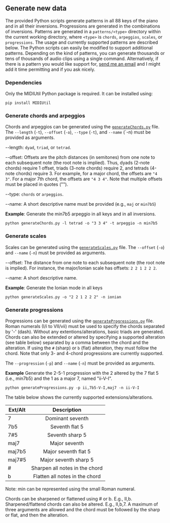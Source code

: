 ## Generate new data

The provided Python scripts generate patterns in all 88 keys of the piano and in all their inversions. Progressions are generated in the combinations of inversions. Patterns are generated in a `patterns/<type>` directory within the current working directory, where `<type>` is `chords`, `arpeggios`, `scales`, or `progressions`. The usage and currently supported patterns are described below. The Python scripts can easily be modified to support additional patterns. Depending on the kind of patterns, you can generate thousands or tens of thousands of audio clips using a single command. Alternatively, if there is a pattern you would like support for, [send me an email](../#contact) and I might add it time permitting and if you ask nicely.

### Dependencies

Only the MIDIUtil Python package is required. It can be installed using:

```
pip install MIDIUtil
```

### Generate chords and arpeggios

Chords and arpeggios can be generated using the [`generateChords.py`](generateChords.py) file. The `--length` (`-t`), `--offset` (`-o`), `--type` (`-t`), and `--name` (`-n) must be provided as arguments.

--length: `dyad`, `triad`, or `tetrad`. 

--offset: Offsets are the pitch distances (in semitones) from one note to each subsequent note (the root note is implied). Thus, dyads (2-note chords) require 1 offset, triads (3-note chords) require 2, and tetrads (4-note chords) require 3. For example, for a major chord, the offsets are `"4 3"`. For a major 7th chord, the offsets are `"4 3 4"`. Note that multiple offsets must be placed in quotes ("").

--type: `chords` or `arpeggios`.

--name: A short descriptive name must be provided (e.g., `maj` or `min7b5`)

**Example**: Generate the min7b5 arpeggio in all keys and in all inversions.

``
python generateChords.py -l tetrad -o "3 3 4" -t arpeggio -n min7b5
``

### Generate scales

Scales can be generated using the [`generateScales.py`](generateScales.py) file. The `--offset` (`-o`) and `--name` (`-n`) must be provided as arguments.

--offset: The distance from one note to each subsequent note (the root note is implied). For instance, the major/Ionian scale has offsets: `2 2 1 2 2 2`.

--name: A short descriptive name.

**Example**: Generate the Ionian mode in all keys

``
python generateScales.py -o "2 2 1 2 2 2" -n ionian
``

### Generate progressions

Progressions can be generated using the [`generateProgressions.py`](generateProgressions.py) file. Roman numerals (I/i to VII/vii) must be used to specify the chords separated by '-' (dash). Without any extentions/alterations, basic triads are generated. Chords can also be extended or altered by specifying a supported alteration (see table below) separated by a comma between the chord and the alteration. If using the `#` (sharp) or `b` (flat) alteration, they must follow the chord. Note that only 3- and 4-chord progressions are currently supported.

The `--progression` (`-p`) and `--name` (`-n`) must be provided as arguments.

**Example** Generate the 2-5-1 progression with the 2 altered by the 7 flat 5 (i.e., min7b5) and the 1 as a major 7, named "ii-V-I".

``
python generateProgressions.py -p ii,7b5-V-I,maj7 -n ii-V-I
``

The table below shows the currently supported extensions/alterations.

| Ext/Alt       | Description | 
| ------------- |:-------------:| 
| 7      | Dominant seventh | 
| 7b5      | Seventh flat 5      | 
| 7#5 | Seventh sharp 5      | 
| maj7 | Major seventh |
| maj7b5 | Major seventh flat 5 |
| maj7#5 | Major seventh sharp 5 |
| # | Sharpen all notes in the chord |
| b | Flatten all notes in the chord |

Note: min can be represented using the small Roman numeral.

Chords can be sharpened or flattened using # or b. E.g., II,b. Sharpened/flattend chords can also be altered. E.g., II,b,7. A maximum of three arguments are allowed and the chord must be followed by the sharp or flat, and then the alteration.


